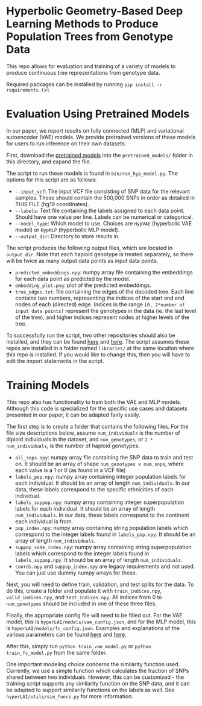**Hyperbolic Geometry-Based Deep Learning
Methods to Produce Population Trees from
Genotype Data**
==============================


This repo allows for evaluation and training of a variety of models to produce continuous tree representations from genotype data. 

Required packages can be installed by running `pip install -r requirements.txt`

# Evaluation Using Pretrained Models
In our paper, we report results on fully connected (MLP) and variational autoencoder (VAE) models. We provide pretrained versions of these models for users to run inference on their own datasets. 

First, download the [pretrained models](https://drive.google.com/file/d/1se3PHBgG44M_kpzG3WXiPOAzHWtIUsiA/view?usp=sharing) into the `pretrained_models/` folder in this directory, and expand the file. 

The script to run these models is found in `bin/run_hyp_model.py`. The options for this script are as follows:
- `--input_vcf`: The input VCF file consisting of SNP data for the relevant samples. These should contain the 500,000 SNPs in order as detailed in THIS FILE (hg19 coordinates).  
- `--labels`: Text file containing the labels assigned to each data point. Should have one value per line. Labels can be numerical or categorical. 
- `--model_type`: Which model to use. Choices are `HypVAE` (hyperbolic VAE model) or `HypMLP` (hyperbolic MLP model).
- `--output_dir`: Directory to store results in.  


The script produces the following output files, which are located in `output_dir`. Note that each haploid genotype is treated separately, so there will be twice as many output data points as input data points. 
- `predicted_embeddings.npy`: numpy array file containing the embeddings for each data point as predicted by the model.
- `embedding_plot.png`: plot of the predicted embeddings. 
- `tree_edges.txt`: file containing the edges of the decoded tree. Each line contains two numbers, representing the indices of the start and end nodes of each (directed) edge. Indices in the range `[0, 2*number of input data points)` represent the genotypes in the data (ie. the last level of the tree), and higher indices represent nodes at higher levels of the tree. 

To successfully run the script, two other repositories should also be installed, and they can be found [here](https://github.com/HazyResearch/HypHC) and [here](https://github.com/emilemathieu/pvae). The script assumes these repos are installed in a folder named `libraries/` at the same location where this repo is installed. If you would like to change this, then you will have to edit the import statements in the script.   

# Training Models
This repo also has functionality to train both the VAE and MLP models. Although this code is specialized for the specific use cases and datasets presented in our paper, it can be adapted fairly easily. 

The first step is to create a folder that contains the following files. For the file size descriptions below, assume `num_individuals` is the number of diploid individuals in the dataset, and `num_genotypes`, or `2 * num_individuals`, is the number of haploid genotypes. 
- `all_snps.npy`: numpy array file containing the SNP data to train and test on. It should be an array of shape `num_genotypes x num_snps`, where each value is a 1 or 0 (as found in a VCF file)
- `labels_pop.npy`: numpy array containing integer population labels for each individual. It should be an array of length `num_individuals`. In our data, these labels correspond to the specific ethnicities of each individual. 
- `labels_suppop.npy`: numpy array containing integer superpopulation labels for each individual. It should be an array of length `num_individuals`. In our data, these labels correspond to the continent each individual is from. 
- `pop_index.npy`: numpy array containing string population labels which correspond to the integer labels found in `labels_pop.npy`. It should be an array of length   `num_individuals`.
- `suppop_code_index.npy`: numpy array containing string superpopulation labels which correspond to the integer labels found in `labels_suppop.npy`. It should be an array of length `num_individuals`.
- `coords.npy` and `suppop_index.npy` are legacy requirements and not used. You can just use dummy numpy arrays for these. 

Next, you will need to define train, validation, and test splits for the data. To do this, create a folder and populate it with `train_indices.npy`, `valid_indices.npy`, and `test_indices.npy`. All indices from 0 to `num_genotypes` should be included in one of these three files. 

Finally, the appropriate config file will need to be filled out. For the VAE model, this is `hyperLAI/models/vae_config.json`, and for the MLP model, this is `hyperLAI/models/fc_config.json`. Examples and explanations of the various parameters can be found [here](https://drive.google.com/file/d/1mh9AwTuG2m7Raqa_M0cO8BOhsE3KooLN/view?usp=sharing) and [here](https://drive.google.com/file/d/171xQdnj45nnNkGyc0gL49-Y-i19v1FFY/view?usp=sharing).  

After this, simply run `python train_vae_model.py` or `python train_fc_model.py` from the same folder. 

One important modeling choice concerns the similarity function used. Currently, we use a simple function which calculates the fraction of SNPs shared between two individuals. However, this can be customized - the training script supports any similarity function on the SNP data, and it can be adapted to support similarity functions on the labels as well. See `hyperLAI/utils/sim_funcs.py` for more information. 

